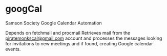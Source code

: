 # googCal
Samson Society Google Calendar Automation

Depends on fetchmail and procmail
Retrieves mail from the piratemonkscal@gmail.com account
and processes the messages looking for invitations to
new meetings and if found, creating Google calendar
events.
